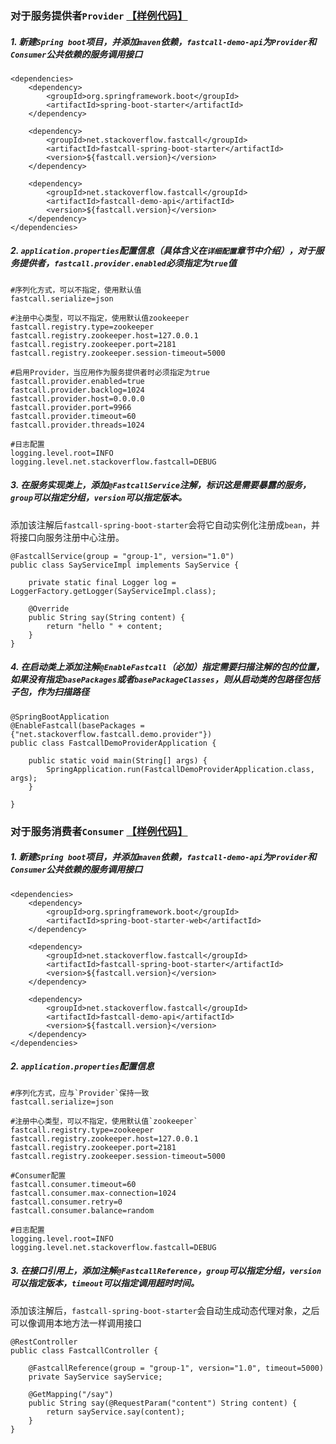 ### 对于服务提供者`Provider` [【样例代码】](https://github.com/wormhole/fastcall/tree/master/fastcall-demo-provider)

##### 1. 新建`Spring boot`项目，并添加`maven`依赖，`fastcall-demo-api`为`Provider`和`Consumer`公共依赖的服务调用接口
```
<dependencies>
    <dependency>
        <groupId>org.springframework.boot</groupId>
        <artifactId>spring-boot-starter</artifactId>
    </dependency>

    <dependency>
        <groupId>net.stackoverflow.fastcall</groupId>
        <artifactId>fastcall-spring-boot-starter</artifactId>
        <version>${fastcall.version}</version>
    </dependency>

    <dependency>
        <groupId>net.stackoverflow.fastcall</groupId>
        <artifactId>fastcall-demo-api</artifactId>
        <version>${fastcall.version}</version>
    </dependency>
</dependencies>
```

##### 2. `application.properties`配置信息（具体含义在`详细配置`章节中介绍），对于服务提供者，`fastcall.provider.enabled`必须指定为`true`值
```
#序列化方式，可以不指定，使用默认值
fastcall.serialize=json

#注册中心类型，可以不指定，使用默认值zookeeper
fastcall.registry.type=zookeeper
fastcall.registry.zookeeper.host=127.0.0.1
fastcall.registry.zookeeper.port=2181
fastcall.registry.zookeeper.session-timeout=5000

#启用Provider，当应用作为服务提供者时必须指定为true
fastcall.provider.enabled=true
fastcall.provider.backlog=1024
fastcall.provider.host=0.0.0.0
fastcall.provider.port=9966
fastcall.provider.timeout=60
fastcall.provider.threads=1024

#日志配置
logging.level.root=INFO
logging.level.net.stackoverflow.fastcall=DEBUG
```

##### 3. 在服务实现类上，添加`@FastcallService`注解，标识这是需要暴露的服务，`group`可以指定分组，`version`可以指定版本。
添加该注解后`fastcall-spring-boot-starter`会将它自动实例化注册成`bean`，并将接口向服务注册中心注册。
```
@FastcallService(group = "group-1", version="1.0")
public class SayServiceImpl implements SayService {

    private static final Logger log = LoggerFactory.getLogger(SayServiceImpl.class);

    @Override
    public String say(String content) {
        return "hello " + content;
    }
}
```

##### 4. 在启动类上添加注解`@EnableFastcall`（必加）指定需要扫描注解的包的位置，如果没有指定`basePackages`或者`basePackageClasses`，则从启动类的包路径包括子包，作为扫描路径
```
@SpringBootApplication
@EnableFastcall(basePackages = {"net.stackoverflow.fastcall.demo.provider"})
public class FastcallDemoProviderApplication {

    public static void main(String[] args) {
        SpringApplication.run(FastcallDemoProviderApplication.class, args);
    }

}
```

### 对于服务消费者`Consumer` [【样例代码】](https://github.com/wormhole/fastcall/tree/master/fastcall-demo-consumer) 

##### 1. 新建`Spring boot`项目，并添加`maven`依赖，`fastcall-demo-api`为`Provider`和`Consumer`公共依赖的服务调用接口
```
<dependencies>
    <dependency>
        <groupId>org.springframework.boot</groupId>
        <artifactId>spring-boot-starter-web</artifactId>
    </dependency>

    <dependency>
        <groupId>net.stackoverflow.fastcall</groupId>
        <artifactId>fastcall-spring-boot-starter</artifactId>
        <version>${fastcall.version}</version>
    </dependency>

    <dependency>
        <groupId>net.stackoverflow.fastcall</groupId>
        <artifactId>fastcall-demo-api</artifactId>
        <version>${fastcall.version}</version>
    </dependency>
</dependencies>
```

##### 2. `application.properties`配置信息
```
#序列化方式，应与`Provider`保持一致
fastcall.serialize=json

#注册中心类型，可以不指定，使用默认值`zookeeper`
fastcall.registry.type=zookeeper
fastcall.registry.zookeeper.host=127.0.0.1
fastcall.registry.zookeeper.port=2181
fastcall.registry.zookeeper.session-timeout=5000

#Consumer配置
fastcall.consumer.timeout=60
fastcall.consumer.max-connection=1024
fastcall.consumer.retry=0
fastcall.consumer.balance=random

#日志配置
logging.level.root=INFO
logging.level.net.stackoverflow.fastcall=DEBUG
```

##### 3. 在接口引用上，添加注解`@FastcallReference`，`group`可以指定分组，`version`可以指定版本，`timeout`可以指定调用超时时间。
添加该注解后，`fastcall-spring-boot-starter`会自动生成动态代理对象，之后可以像调用本地方法一样调用接口
```
@RestController
public class FastcallController {

    @FastcallReference(group = "group-1", version="1.0", timeout=5000)
    private SayService sayService;

    @GetMapping("/say")
    public String say(@RequestParam("content") String content) {
        return sayService.say(content);
    }
}
```